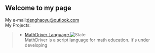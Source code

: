 ## Welcome to my page
My e-mail:denghaoyu@outlook.com <br>
My Projects:<br>
>- <a href="https://denghaoyu.github.io/mathdriver.github.io/">MathDriver Language  </a>![State](https://img.shields.io/badge/State-Developing-brightgreen.svg)<br>
>MathDriver is a script language for math education. It's under developing
